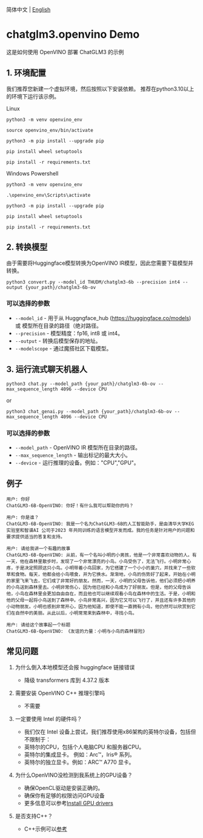 简体中文 | [English](README.md)

# chatglm3.openvino Demo

这是如何使用 OpenVINO 部署 ChatGLM3 的示例

## 1. 环境配置

我们推荐您新建一个虚拟环境，然后按照以下安装依赖。
推荐在python3.10以上的环境下运行该示例。

Linux

```
python3 -m venv openvino_env

source openvino_env/bin/activate

python3 -m pip install --upgrade pip

pip install wheel setuptools

pip install -r requirements.txt
```

Windows Powershell

```
python3 -m venv openvino_env

.\openvino_env\Scripts\activate

python3 -m pip install --upgrade pip

pip install wheel setuptools

pip install -r requirements.txt
```

## 2. 转换模型

由于需要将Huggingface模型转换为OpenVINO IR模型，因此您需要下载模型并转换。

```
python3 convert.py --model_id THUDM/chatglm3-6b --precision int4 --output {your_path}/chatglm3-6b-ov 
```

### 可以选择的参数

* `--model_id` - 用于从 Huggngface_hub (https://huggingface.co/models) 或 模型所在目录的路径（绝对路径。
* `--precision` - 模型精度：fp16, int8 或 int4。
* `--output` - 转换后模型保存的地址。
* `--modelscope` - 通过魔搭社区下载模型。


## 3. 运行流式聊天机器人

```
python3 chat.py --model_path {your_path}/chatglm3-6b-ov --max_sequence_length 4096 --device CPU
```

or

```
python3 chat_genai.py --model_path {your_path}/chatglm3-6b-ov --max_sequence_length 4096 --device CPU
```

### 可以选择的参数

* `--model_path` - OpenVINO IR 模型所在目录的路径。
* `--max_sequence_length` - 输出标记的最大大小。
* `--device` - 运行推理的设备。例如："CPU","GPU"。

## 例子

```
用户: 你好
ChatGLM3-6B-OpenVINO: 你好！有什么我可以帮助你的吗？

用户: 你是谁？     
ChatGLM3-6B-OpenVINO: 我是一个名为ChatGLM3-6B的人工智能助手，是由清华大学KEG实验室和智谱AI 公司于2023 年共同训练的语言模型开发而成。我的任务是针对用户的问题和要求提供适当的答复和支持。

用户: 请给我讲一个有趣的故事
ChatGLM3-6B-OpenVINO: 从前，有一个名叫小明的小男孩，他是一个非常喜欢动物的人。有一天，他在森林里散步时，发现了一个非常漂亮的小鸟。小鸟受伤了，无法飞行。小明非常心疼，于是决定照顾这只小鸟。小明带着小鸟回家，为它搭建了一个小小的巢穴，并找来了一些软草和食物。每天，他都会给小鸟喂食，并为它换水。渐渐地，小鸟的伤势好了起来，开始在小明的家里飞来飞去，它们成了非常好的朋友。然而，一天，小明的父母告诉他，他们必须把小明养的小鸟送到森林里去。小明非常伤心，因为他已经和小鸟成为了好朋友。但是，他的父母告诉他，小鸟在森林里会更加自由自在，而且他也可以继续观看小鸟在森林中的生活。于是，小明和他的父母一起将小鸟送到了森林中。小鸟非常高兴，因为它又可以飞行了，并且还有许多其他的小动物朋友。小明也感到非常开心，因为他知道，即使不能一直拥有小鸟，他仍然可以欣赏到它们在自然中的美丽。从此以后，小明常常来到森林中，寻找小鸟。

用户: 请给这个故事起一个标题
ChatGLM3-6B-OpenVINO: 《友谊的力量：小明与小鸟的森林冒险》
```

## 常见问题
1. 为什么倒入本地模型还会报 huggingface 链接错误
   - 降级 transformers 库到 4.37.2 版本

2. 需要安装 OpenVINO C++ 推理引擎吗
   - 不需要

3. 一定要使用 Intel 的硬件吗？
   - 我们仅在 Intel 设备上尝试，我们推荐使用x86架构的英特尔设备，包括但不限制于：
   - 英特尔的CPU，包括个人电脑CPU 和服务器CPU。
   - 英特尔的集成显卡。 例如：Arc™，Iris® 系列。
   - 英特尔的独立显卡。例如：ARC™ A770 显卡。
  
4. 为什么OpenVINO没检测到我系统上的GPU设备？
   - 确保OpenCL驱动是安装正确的。
   - 确保你有足够的权限访问GPU设备
   - 更多信息可以参考[Install GPU drivers](https://github.com/openvinotoolkit/openvino_notebooks/wiki/Ubuntu#1-install-python-git-and-gpu-drivers-optional)

5. 是否支持C++？
   - C++示例可以[参考](https://github.com/openvinotoolkit/openvino.genai/tree/master/src)
